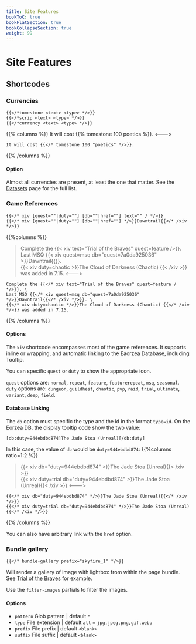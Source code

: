 ```yaml
---
title: Site Features
bookToC: true
bookFlatSection: true
bookCollapseSection: true
weight: 99
---
```


# Site Features

## Shortcodes

### Currencies
```tpl
{{</*tomestone <text> <type> */>}}
{{</*scrip <text> <type> */>}}
{{</*currency <text> <type> */>}}
```

{{% columns %}}
It will cost {{% tomestone 100 poetics %}}.
<--->
```tpl
It will cost {{</* tomestone 100 "poetics" */>}}.
```
{{% /columns %}}
#### Option

Almost all currencies are present, at least the one that matter. See the [Datasets](datasets) page for the full list.

### Game References

```tpl
{{</* xiv [quest=""|duty=""] [db=""|href=""] text="" / */>}}
{{</* xiv [quest=""|duty=""] [db=""|href=""] */>}}Dawntrail{{</* /xiv */>}}
```

{{%columns %}}
> Complete the {{< xiv text="Trial of the Braves" quest=feature />}}. \
> Last MSQ {{< xiv quest=msq db="quest=7a0da925036" >}}Dawntrail{{</xiv>}}. \
> {{< xiv duty=chaotic >}}The Cloud of Darkness (Chaotic) {{< /xiv >}} was added in 7.15.
<--->
```tpl
Complete the {{</* xiv text="Trial of the Braves" quest=feature / */>}}. \
Last MSQ {{</* xiv quest=msq db="quest=7a0da925036" */>}}Dawntrail{{</* /xiv */>}}. \
{{</* xiv duty=chaotic */>}}The Cloud of Darkness (Chaotic) {{</* /xiv */>}} was added in 7.15.
```
{{% /columns %}}

#### Options

The `xiv` shortcode encompasses most of the game references. It supports inline or wrapping, and automatic linking to the Eaorzea Database, including Tooltip.

You can specific `quest` or `duty` to show the appropriate icon.

`quest` options are: `normal`, `repeat`, `feature`, `featurerepeat`, `msq`, `seasonal`. \
`duty` options are: `dungeon`, `guildhest`, `chaotic`, `pvp`, `raid`, `trial`, `ultimate`, `variant`, `deep`, `field`.

#### Database Linking

The `db` option must specific the type and the id in the format `type=id`. On the Eorzea DB, the display tooltip code show the two value:

```text
[db:duty=944ebdbd874]The Jade Stoa (Unreal)[/db:duty]
```
In this case, the value of `db` would be `duty=944ebdbd874`:
{{%columns ratio=1:2 %}}
> {{< xiv db="duty=944ebdbd874" >}}The Jade Stoa (Unreal){{< /xiv >}} \
> {{< xiv duty=trial db="duty=944ebdbd874" >}}The Jade Stoa (Unreal){{< /xiv >}}
<--->
```tpl
{{</* xiv db="duty=944ebdbd874" */>}}The Jade Stoa (Unreal){{</* /xiv */>}}
{{</* xiv duty=trial db="duty=944ebdbd874" */>}}The Jade Stoa (Unreal){{</* /xiv */>}}
```
{{% /columns %}}

You can also have arbitrary link with the `href` option.

### Bundle gallery

  ```text
  {{</* bundle-gallery prefix="skyfire_1" */>}}
  ```

Will render a gallery of image with lightbox from within the page bundle. See [Trial of the Braves](/relic-weapons/arr/trial-of-the-braves/) for example.

Use the `filter-images` partials to filter the images.

#### Options
* `pattern` Glob pattern | default `*`
* `type` File extension | default `all` = `jpg,jpeg,png,gif,webp`
* `prefix` File prefix | default `<blank>`
* `suffix` File suffix | default `<blank>`
